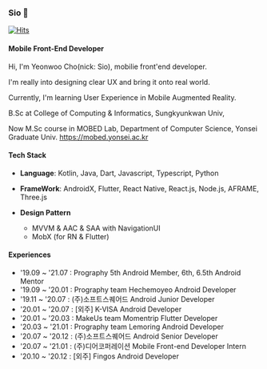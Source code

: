 ### Sio 👋

[![Hits](https://hits.seeyoufarm.com/api/count/incr/badge.svg?url=https%3A%2F%2Fgithub.com%2FSsioo%2FSsioo&count_bg=%2379C83D&title_bg=%23555555&icon=&icon_color=%23E7E7E7&title=hits&edge_flat=false)](https://hits.seeyoufarm.com)

#### Mobile Front-End Developer
Hi, I'm Yeonwoo Cho(nick: Sio), mobilie front'end developer.

I'm really into designing clear UX and bring it onto real world.

Currently, I'm learning User Experience in Mobile Augmented Reality.

B.Sc at College of Computing & Informatics, Sungkyunkwan Univ,

Now M.Sc course in MOBED Lab, Department of Computer Science, Yonsei Graduate Univ.
https://mobed.yonsei.ac.kr


#### Tech Stack
- **Language**: Kotlin, Java, Dart, Javascript, Typescript, Python

- **FrameWork**: AndroidX, Flutter, React Native, React.js, Node.js, AFRAME, Three.js

- **Design Pattern**
  * MVVM & AAC & SAA with NavigationUI
  * MobX (for RN & Flutter)

#### Experiences
- '19.09 ~ '21.07 : Prography 5th Android Member, 6th, 6.5th Android Mentor
- '19.09 ~ '20.01 : Prography team Hechemoyeo Android Developer
- '19.11 ~ '20.07 : (주)소프트스퀘어드 Android Junior Developer
- '20.01 ~ '20.07 : \[외주\] K-VISA Android Developer
- '20.01 ~ '20.03 : MakeUs team Momentrip Flutter Developer
- '20.03 ~ '21.01 : Prography team Lemoring Android Developer
- '20.07 ~ '20.12 : (주)소프트스퀘어드 Android Senior Developer
- '20.07 ~ '21.01 : (주)디어코퍼레이션 Mobile Front-end Developer Intern
- '20.10 ~ '20.12 : \[외주\] Fingos Android Developer

<!--
**Ssioo/Ssioo** is a ✨ _special_ ✨ repository because its `README.md` (this file) appears on your GitHub profile.

Here are some ideas to get you started:

- 🔭 I’m currently working on ...
- 🌱 I’m currently learning ...
- 👯 I’m looking to collaborate on ...
- 🤔 I’m looking for help with ...
- 💬 Ask me about ...
- 📫 How to reach me: ...
- 😄 Pronouns: ...
- ⚡ Fun fact: ...
-->
